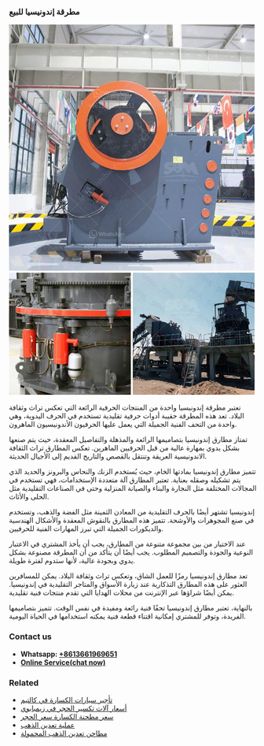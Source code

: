 <h3>مطرقة إندونيسيا للبيع</h3><img src='1701854170.jpg' alt=''><p>تعتبر مطرقة إندونيسيا واحدة من المنتجات الحرفية الرائعة التي تعكس تراث وثقافة البلاد. تعد هذه المطرقة حقيبة أدوات حرفية تقليدية تستخدم في الحرف اليدوية، وهي واحدة من التحف الفنية الجميلة التي يعمل عليها الحرفيون الأندونيسيون الماهرون.</p><p>تمتاز مطارق إندونيسيا بتصاميمها الرائعة والمذهلة والتفاصيل المعقدة، حيث يتم صنعها بشكل يدوي بمهارة عالية من قبل الحرفيين الماهرين. تعكس المطارق تراث الثقافة الاندونيسية العريقة وتنتقل بالقصص والتاريخ القديم إلى الأجيال الحديثة.</p><p>تتميز مطارق إندونيسيا بمادتها الخام، حيث يُستخدم الزنك والنحاس والبرونز والحديد الذي يتم تشكيله وصقله بعناية. تعتبر المطارق آلة متعددة الإستخدامات، فهي تستخدم في المجالات المختلفة مثل النجارة والبناء والصيانة المنزلية وحتى في الصناعات التقليدية مثل الحلى والأثاث.</p><p>إندونيسيا تشتهر أيضًا بالحرف التقليدية من المعادن الثمينة مثل الفضة والذهب، وتستخدم في صنع المجوهرات والأوشحة. تتميز هذه المطارق بالنقوش المعقدة والأشكال الهندسية والديكورات الجميلة التي تبرز المهارات الفنية للحرفيين.</p><p>عند الاختيار من بين مجموعة متنوعة من المطارق، يجب أن يأخذ المشتري في الاعتبار النوعية والجودة والتصميم المطلوب. يجب أيضًا أن يتأكد من أن المطرقة مصنوعة بشكل يدوي وبجودة عالية، لأنها ستدوم لفترة طويلة.</p><p>تعد مطارق إندونيسيا رمزًا للعمل الشاق، وتعكس تراث وثقافة البلاد. يمكن للمسافرين العثور على هذه المطارق التذكارية عند زيارة الأسواق والمتاجر التقليدية في إندونيسيا. يمكن أيضًا شراؤها عبر الإنترنت من محلات الهدايا التي تقدم منتجات فنية تقليدية.</p><p>بالنهاية، تعتبر مطارق إندونيسيا تحفًا فنية رائعة ومفيدة في نفس الوقت. تتميز بتصاميمها الفريدة، وتوفر للمشتري إمكانية اقتناء قطعة فنية يمكنه استخدامها في الحياة اليومية.</p><h3>Contact us</h3><ul><li><strong>Whatsapp:&nbsp;<a href="https://wa.me/8613661969651">+8613661969651</a></strong></li><li><a href="https://swt.shibang-china.com/?git&amp;zhl&amp;مطرقة إندونيسيا للبيع"><strong>Online Service(chat now)</strong></a></li></ul><h3>Related</h3><ul><li><a href='تأجير سيارات الكسارة في كالتيم.md'>تأجير سيارات الكسارة في كالتيم</a></li><li><a href='أسعار آلات تكسير الحجر في زيمبابوي.md'>أسعار آلات تكسير الحجر في زيمبابوي</a></li><li><a href='سعر مطحنة الكسارة سعر الحجر.md'>سعر مطحنة الكسارة سعر الحجر</a></li><li><a href='عملية تعدين الذهب.md'>عملية تعدين الذهب</a></li><li><a href='مطاحن تعدين الذهب المحمولة.md'>مطاحن تعدين الذهب المحمولة</a></li></ul>